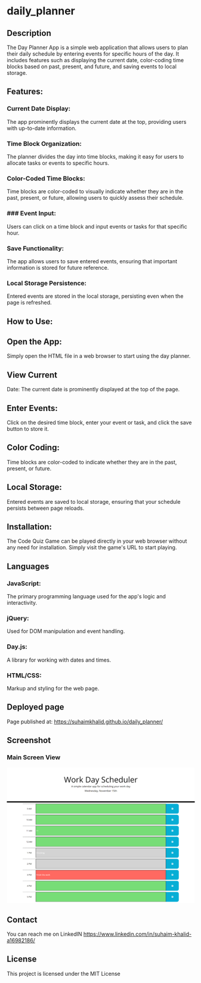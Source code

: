 # daily_planner

## Description
The Day Planner App is a simple web application that allows users to plan their daily schedule by entering events for specific hours of the day. It includes features such as displaying the current date, color-coding time blocks based on past, present, and future, and saving events to local storage.

## Features:

### Current Date Display: 
The app prominently displays the current date at the top, providing users with up-to-date information.

### Time Block Organization:
The planner divides the day into time blocks, making it easy for users to allocate tasks or events to specific hours.

### Color-Coded Time Blocks: 
Time blocks are color-coded to visually indicate whether they are in the past, present, or future, allowing users to quickly assess their schedule.

### ### Event Input:
Users can click on a time block and input events or tasks for that specific hour.

### Save Functionality:
The app allows users to save entered events, ensuring that important information is stored for future reference.

### Local Storage Persistence: 
Entered events are stored in the local storage, persisting even when the page is refreshed.



## How to Use:

## Open the App:
Simply open the HTML file in a web browser to start using the day planner.
## View Current 
Date: The current date is prominently displayed at the top of the page.
## Enter Events:
Click on the desired time block, enter your event or task, and click the save button to store it.
## Color Coding:
Time blocks are color-coded to indicate whether they are in the past, present, or future.
## Local Storage:
Entered events are saved to local storage, ensuring that your schedule persists between page reloads.

## Installation:

The Code Quiz Game can be played directly in your web browser without any need for installation. Simply visit the game's URL to start playing.

## Languages 

### JavaScript: 
The primary programming language used for the app's logic and interactivity.

### jQuery: 
Used for DOM manipulation and event handling.

### Day.js: 
A library for working with dates and times.

### HTML/CSS: 
Markup and styling for the web page.

## Deployed page

Page published at: https://suhaimkhalid.github.io/daily_planner/

## Screenshot

### Main Screen View
![Html View](/assets/Images/Html.png)

## Contact

You can reach me on LinkedIN https://www.linkedin.com/in/suhaim-khalid-a16982186/

## License

This project is licensed under the MIT License